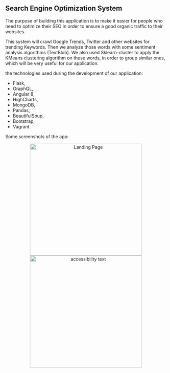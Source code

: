 ## Search Engine Optimization System

The purpose of building this application is to make it easier for people who need to optimize their SEO in order to ensure a good organic traffic to their websites.

This system will crawl Google Trends, Twitter and other websites for trending Keywords.
Then we analyze those words with some sentiment analysis algorithms (TextBlob). We also used Sklearn-cluster to apply the KMeans clustering algorithm on these words, in order to group similar ones, which will be very useful for our application.

the technologies used during the development of our application:

- Flask,
- GraphQL,
- Angular 8,
- HighCharts,
- MongoDB,
- Pandas,
- BeautifulSoup,
- Bootstrap,
- Vagrant.

Some screenshots of the app:

<p align="center">
  <img src="https://user-images.githubusercontent.com/48560744/101241570-920bc900-36f7-11eb-8150-7b900b56eaea.png" width="350" title="Landing Page">
  <img src="https://user-images.githubusercontent.com/48560744/101241573-946e2300-36f7-11eb-80bf-8c6c21749185.png" width="350" alt="accessibility text">
</p>





